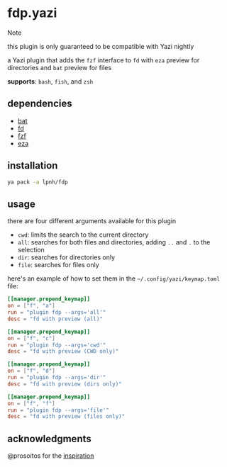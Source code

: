 # fdp.yazi

> [!NOTE]
> this plugin is only guaranteed to be compatible with Yazi nightly

a Yazi plugin that adds the `fzf` interface to `fd` with `eza` preview for
directories and `bat` preview for files

**supports**: `bash`, `fish`, and `zsh`

## dependencies

- [bat](https://github.com/sharkdp/bat)
- [fd](https://github.com/sharkdp/fd)
- [fzf](https://junegunn.github.io/fzf/)
- [eza](https://eza.rocks/)

## installation

```sh
ya pack -a lpnh/fdp
```

## usage

there are four different arguments available for this plugin

- `cwd`: limits the search to the current directory
- `all`: searches for both files and directories, adding `..` and `.` to the selection
- `dir`: searches for directories only
- `file`: searches for files only

here's an example of how to set them in the `~/.config/yazi/keymap.toml` file:

```toml
[[manager.prepend_keymap]]
on = ["f", "a"]
run = "plugin fdp --args='all'"
desc = "fd with preview (all)"

[[manager.prepend_keymap]]
on = ["f", "c"]
run = "plugin fdp --args='cwd'"
desc = "fd with preview (CWD only)"

[[manager.prepend_keymap]]
on = ["f", "d"]
run = "plugin fdp --args='dir'"
desc = "fd with preview (dirs only)"

[[manager.prepend_keymap]]
on = ["f", "f"]
run = "plugin fdp --args='file'"
desc = "fd with preview (files only)"
```

## acknowledgments

@prosoitos for the [inspiration](https://github.com/sxyazi/yazi/discussions/2273)
